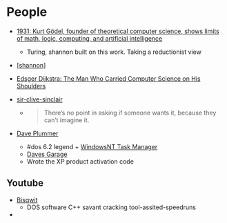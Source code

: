 People
======

* [1931: Kurt Gödel, founder of theoretical computer science, shows limits of math, logic, computing, and artificial intelligence ](https://people.idsia.ch/~juergen/goedel-1931-founder-theoretical-computer-science-AI.html)
    * Turing, shannon built on this work. Taking a reductionist view
* [[shannon]]

* [Edsger Dijkstra: The Man Who Carried Computer Science on His Shoulders](https://inference-review.com/article/the-man-who-carried-computer-science-on-his-shoulders)

* [sir-clive-sinclair](https://www.theguardian.com/technology/2021/sep/16/home-computing-pioneer-sir-clive-sinclair-dies-aged-81)
    * > There’s no point in asking if someone wants it, because they can’t imagine it.

* [Dave Plummer](https://www.theregister.com/2021/01/06/plummer_interview/)
    * #dos 6.2 legend + [WindowsNT Task Manager](https://www.theregister.com/2020/05/26/task_manager_confession/)
    * [Daves Garage](https://www.youtube.com/channel/UCNzszbnvQeFzObW0ghk0Ckw)
    * Wrote the XP product activation code

Youtube
-------

* [Bisqwit](https://www.youtube.com/channel/UCKTehwyGCKF-b2wo0RKwrcg)
    * DOS software C++ savant cracking tool-assited-speedruns
* 


[//begin]: # "Autogenerated link references for markdown compatibility"
[shannon]: shannon.md "Claude Shannon"
[//end]: # "Autogenerated link references"